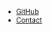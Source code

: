 <div class="row navbar" role="navigation">
  <div class="collapse navbar-collapse" id="bs-example-navbar-collapse-1">
    <div class="logo"><a class="navbar-brand" href="/"></a>
    </div>
    <ul class="nav navbar-nav">
      <li><a href="https://github.com/syndesisio/syndesis.io" rel="nofollow" target="_blank">GitHub</a></li>
      <li><a href="/contact">Contact</a></li>
    </ul>
  </div>
</div>
